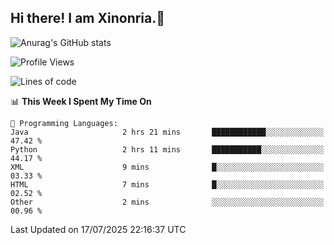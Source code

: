 ## Hi there! I am Xinonria.👋

![Anurag's GitHub stats](https://status-git-main-xinonrias-projects-f26540e3.vercel.app/api?username=xinonria&hide=stars,issues)

<!--START_SECTION:waka-->
![Profile Views](http://img.shields.io/badge/Profile%20Views-0-blue)

![Lines of code](https://img.shields.io/badge/From%20Hello%20World%20I%27ve%20Written-3.7%20million%20lines%20of%20code-blue)

📊 **This Week I Spent My Time On** 

```text
💬 Programming Languages: 
Java                     2 hrs 21 mins       ████████████░░░░░░░░░░░░░   47.42 % 
Python                   2 hrs 11 mins       ███████████░░░░░░░░░░░░░░   44.17 % 
XML                      9 mins              █░░░░░░░░░░░░░░░░░░░░░░░░   03.33 % 
HTML                     7 mins              █░░░░░░░░░░░░░░░░░░░░░░░░   02.52 % 
Other                    2 mins              ░░░░░░░░░░░░░░░░░░░░░░░░░   00.96 % 
```


 Last Updated on 17/07/2025 22:16:37 UTC
<!--END_SECTION:waka-->

<!--
**xinonria/xinonria** is a ✨ _special_ ✨ repository because its `README.md` (this file) appears on your GitHub profile.

Here are some ideas to get you started:

- 🔭 I’m currently working on ...
- 🌱 I’m currently learning ...
- 👯 I’m looking to collaborate on ...
- 🤔 I’m looking for help with ...
- 💬 Ask me about ...
- 📫 How to reach me: ...
- 😄 Pronouns: ...
- ⚡ Fun fact: ...
-->
